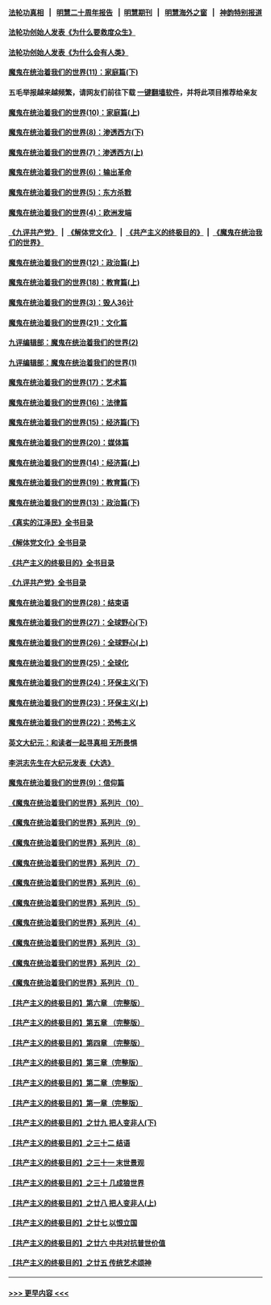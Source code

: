 #### [法轮功真相](https://github.com/gfw-breaker/truth/blob/master/README.md?t=0) &nbsp;&nbsp;|&nbsp;&nbsp; [明慧二十周年报告](https://github.com/gfw-breaker/mh-reports/blob/master/README.md?t=0) &nbsp;&nbsp;|&nbsp;&nbsp;[明慧期刊](https://github.com/gfw-breaker/mh-qikan) &nbsp;&nbsp;|&nbsp;&nbsp; [明慧海外之窗](https://github.com/gfw-breaker/mh-news/blob/master/README.md?t=0) &nbsp;&nbsp;|&nbsp;&nbsp; [神韵特别报道](https://github.com/gfw-breaker/mh-news/blob/master/shenyun.md?t=0)
#### [法轮功创始人发表《为什么要救度众生》](../pages/nsc422/n13975246.md?t=05221843) 
#### [法轮功创始人发表《为什么会有人类》](../pages/nsc422/n13912117.md?t=05221843) 
#### [魔鬼在统治着我们的世界(11)：家庭篇(下)](../pages/nsc422/n10440961.md?t=05221843) 
#### 五毛举报越来越频繁，请网友们前往下载 [一键翻墙软件](https://github.com/gfw-breaker/ssr-accounts)，并将此项目推荐给亲友
#### [魔鬼在统治着我们的世界(10)：家庭篇(上)](../pages/nsc422/n10435448.md?t=05221843) 
#### [魔鬼在统治着我们的世界(8)：渗透西方(下)](../pages/nsc422/n10429603.md?t=05221843) 
#### [魔鬼在统治着我们的世界(7)：渗透西方(上)](../pages/nsc422/n10426013.md?t=05221843) 
#### [魔鬼在统治着我们的世界(6)：输出革命](../pages/nsc422/n10421536.md?t=05221843) 
#### [魔鬼在统治着我们的世界(5)：东方杀戮](../pages/nsc422/n10417707.md?t=05221843) 
#### [魔鬼在统治着我们的世界(4)：欧洲发端](../pages/nsc422/n10414890.md?t=05221843) 
#### [《九评共产党》](https://github.com/begood0513/9ping.md/blob/master/README.md) &nbsp;|&nbsp; [《解体党文化》](../../../../jtdwh.md/blob/master/README.md)  &nbsp;|&nbsp; [《共产主义的终极目的》](../../../../gczydzjmd.md/blob/master/README.md) &nbsp;|&nbsp; [《魔鬼在统治我们的世界》](../../../../mgztzwmdsj.md/blob/master/README.md) 
#### [魔鬼在统治着我们的世界(12)：政治篇(上)](../pages/nsc422/n10444576.md?t=05221843) 
#### [魔鬼在统治着我们的世界(18)：教育篇(上)](../pages/nsc422/n10526970.md?t=05221843) 
#### [魔鬼在统治着我们的世界(3)：毁人36计](../pages/nsc422/n10411583.md?t=05221843) 
#### [魔鬼在统治着我们的世界(21)：文化篇](../pages/nsc422/n10597706.md?t=05221843) 
#### [九评编辑部：魔鬼在统治着我们的世界(2)](../pages/nsc422/n10410036.md?t=05221843) 
#### [九评编辑部：魔鬼在统治着我们的世界(1)](../pages/nsc422/n10406825.md?t=05221843) 
#### [魔鬼在统治着我们的世界(17)：艺术篇](../pages/nsc422/n10499093.md?t=05221843) 
#### [魔鬼在统治着我们的世界(16)：法律篇](../pages/nsc422/n10485969.md?t=05221843) 
#### [魔鬼在统治着我们的世界(15)：经济篇(下)](../pages/nsc422/n10469975.md?t=05221843) 
#### [魔鬼在统治着我们的世界(20)：媒体篇](../pages/nsc422/n10586579.md?t=05221843) 
#### [魔鬼在统治着我们的世界(14)：经济篇(上)](../pages/nsc422/n10457370.md?t=05221843) 
#### [魔鬼在统治着我们的世界(19)：教育篇(下)](../pages/nsc422/n10564808.md?t=05221843) 
#### [魔鬼在统治着我们的世界(13)：政治篇(下)](../pages/nsc422/n10448270.md?t=05221843) 
#### [《真实的江泽民》全书目录](../pages/nsc422/n13721399.md?t=05221843) 
#### [《解体党文化》全书目录](../pages/nsc422/n13721157.md?t=05221843) 
#### [《共产主义的终极目的》全书目录](../pages/nsc422/n13721048.md?t=05221843) 
#### [《九评共产党》全书目录](../pages/nsc422/n13708085.md?t=05221843) 
#### [魔鬼在统治着我们的世界(28)：结束语](../pages/nsc422/n10936246.md?t=05221843) 
#### [魔鬼在统治着我们的世界(27)：全球野心(下)](../pages/nsc422/n10928319.md?t=05221843) 
#### [魔鬼在统治着我们的世界(26)：全球野心(上)](../pages/nsc422/n10900318.md?t=05221843) 
#### [魔鬼在统治着我们的世界(25)：全球化](../pages/nsc422/n10788205.md?t=05221843) 
#### [魔鬼在统治着我们的世界(24)：环保主义(下)](../pages/nsc422/n10695307.md?t=05221843) 
#### [魔鬼在统治着我们的世界(23)：环保主义(上)](../pages/nsc422/n10688613.md?t=05221843) 
#### [魔鬼在统治着我们的世界(22)：恐怖主义](../pages/nsc422/n10614727.md?t=05221843) 
#### [英文大纪元：和读者一起寻真相 无所畏惧](../pages/nsc422/n12542027.md?t=05221843) 
#### [李洪志先生在大纪元发表《大选》](../pages/nsc422/n12534746.md?t=05221843) 
#### [魔鬼在统治着我们的世界(9)：信仰篇](../pages/nsc422/n10432159.md?t=05221843) 
#### [《魔鬼在统治着我们的世界》系列片（10）](../pages/nsc422/n12292670.md?t=05221843) 
#### [《魔鬼在统治着我们的世界》系列片（9）](../pages/nsc422/n12290859.md?t=05221843) 
#### [《魔鬼在统治着我们的世界》系列片（8）](../pages/nsc422/n12287445.md?t=05221843) 
#### [《魔鬼在统治着我们的世界》系列片（7）](../pages/nsc422/n12283425.md?t=05221843) 
#### [《魔鬼在统治着我们的世界》系列片（6）](../pages/nsc422/n12282314.md?t=05221843) 
#### [《魔鬼在统治着我们的世界》系列片（5）](../pages/nsc422/n12281419.md?t=05221843) 
#### [《魔鬼在统治着我们的世界》系列片（4）](../pages/nsc422/n12274024.md?t=05221843) 
#### [《魔鬼在统治着我们的世界》系列片（3）](../pages/nsc422/n12271322.md?t=05221843) 
#### [《魔鬼在统治着我们的世界》系列片（2）](../pages/nsc422/n12269049.md?t=05221843) 
#### [《魔鬼在统治着我们的世界》系列片（1）](../pages/nsc422/n12267575.md?t=05221843) 
#### [【共产主义的终极目的】第六章 （完整版）](../pages/nsc422/n11428913.md?t=05221843) 
#### [【共产主义的终极目的】第五章 （完整版）](../pages/nsc422/n11428912.md?t=05221843) 
#### [【共产主义的终极目的】第四章 （完整版）](../pages/nsc422/n11428907.md?t=05221843) 
#### [【共产主义的终极目的】第三章（完整版）](../pages/nsc422/n11428848.md?t=05221843) 
#### [【共产主义的终极目的】第二章（完整版）](../pages/nsc422/n11428831.md?t=05221843) 
#### [【共产主义的终极目的】第一章（完整版）](../pages/nsc422/n11417651.md?t=05221843) 
#### [【共产主义的终极目的】之廿九 把人变非人(下)](../pages/nsc422/n11344140.md?t=05221843) 
#### [【共产主义的终极目的】之三十二 结语](../pages/nsc422/n11360535.md?t=05221843) 
#### [【共产主义的终极目的】之三十一 末世景观](../pages/nsc422/n11351129.md?t=05221843) 
#### [【共产主义的终极目的】之三十 几成狼世界](../pages/nsc422/n11348280.md?t=05221843) 
#### [【共产主义的终极目的】之廿八 把人变非人(上)](../pages/nsc422/n11340492.md?t=05221843) 
#### [【共产主义的终极目的】之廿七 以恨立国](../pages/nsc422/n11336944.md?t=05221843) 
#### [【共产主义的终极目的】之廿六 中共对抗普世价值](../pages/nsc422/n11324785.md?t=05221843) 
#### [【共产主义的终极目的】之廿五 传统艺术颂神](../pages/nsc422/n11296396.md?t=05221843) 

----
#### [ >>> 更早内容 <<< ](../indexes/nsc422-earlier.md)
